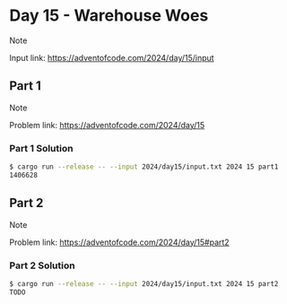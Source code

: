 # Day 15 - Warehouse Woes

> [!NOTE]
> Input link: <https://adventofcode.com/2024/day/15/input>

## Part 1

> [!NOTE]
> Problem link: <https://adventofcode.com/2024/day/15>

### Part 1 Solution

```bash
$ cargo run --release -- --input 2024/day15/input.txt 2024 15 part1
1406628
```

## Part 2

> [!NOTE]
> Problem link: <https://adventofcode.com/2024/day/15#part2>

### Part 2 Solution

```bash
$ cargo run --release -- --input 2024/day15/input.txt 2024 15 part2
TODO
```
